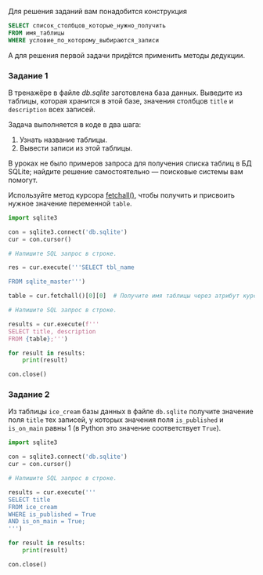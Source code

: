 Для решения заданий вам понадобится конструкция

```SQL
SELECT список_столбцов_которые_нужно_получить
FROM имя_таблицы
WHERE условие_по_которому_выбираются_записи 
```

А для решения первой задачи придётся применить методы дедукции.

### Задание 1
В тренажёре в файле _db.sqlite_ заготовлена база данных. Выведите из таблицы, которая хранится в этой базе, значения столбцов `title` и `description` всех записей.

Задача выполняется в коде в два шага:

1. Узнать название таблицы.
2. Вывести записи из этой таблицы.

В уроках не было примеров запроса для получения списка таблиц в БД SQLite; найдите решение самостоятельно — поисковые системы вам помогут.

Используйте метод курсора [fetchall()](https://docs.python.org/3/library/sqlite3.html#sqlite3.Cursor.fetchall), чтобы получить и присвоить нужное значение переменной `table`.
```python
import sqlite3  

con = sqlite3.connect('db.sqlite')
cur = con.cursor()

# Напишите SQL запрос в строке.

res = cur.execute('''SELECT tbl_name

FROM sqlite_master''')

table = cur.fetchall()[0][0]  # Получите имя таблицы через атрибут курсора.

# Напишите SQL запрос в строке.

results = cur.execute(f'''
SELECT title, description
FROM {table};''')

for result in results:
    print(result)

con.close()
```

### Задание 2

Из таблицы `ice_cream` базы данных в файле `db.sqlite` получите значение поля `title` тех записей, у которых значения поля `is_published` и `is_on_main` равны 1 (в Python это значение соответствует `True`).

```python
import sqlite3

con = sqlite3.connect('db.sqlite')
cur = con.cursor()

# Напишите SQL запрос в строке.

results = cur.execute('''
SELECT title
FROM ice_cream
WHERE is_published = True
AND is_on_main = True;
''')

for result in results:
    print(result)

con.close()
```